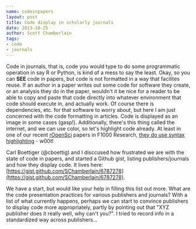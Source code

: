 ```yaml
---
name: codeinpapers
layout: post
title: Code display in scholarly journals
date: 2013-10-25
author: Scott Chamberlain
tags:
- code
- journals
---
```


Code in journals, that is, code you would type to do some programmatic operation in say R or Python, is kind of a mess to say the least. Okay, so you can **SEE** code in papers, but code is not formatted in a way that facilites reuse. If an author in a paper writes out some code for software they create, or an analysis they do in the paper, wouldn't it be nice for a reader to be able to copy and paste that code directly into whatever environment that code should execute in, and actually work. Of course there is dependencies, etc. for that software to worry about, but here I am just concerned with the code formatting in articles. Code is displayed as an image in some cases (gasp!). Additionally, there's this thing called the internet, and we can use color, so let's highlight code already. At least in one of our recent [rOpenSci](http://ropensci.org/) papers in F1000 Research, [they do use syntax highlighting](http://f1000research.com/articles/2-191/v1) - w00t!

Carl Boettiger (@cboettig) and I disccused how frustrated we are with the state of code in papers, and started a Github gist, listing publishers/journals and how they display code. It lives here: [https://gist.github.com/SChamberlain/6787278](https://gist.github.com/SChamberlain/6787278). 

We have a start, but would like your help in filling this list out more. What are the code presentation practices for various publishers and journals? With a list of what currently happens, perhaps we can start to convince publishers to display code more appropriately, partly by pointing out that "XYZ publisher does it really well, why can't you?". I tried to record info in a standardized way across publishers...